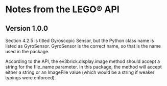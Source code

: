 # Notes from the LEGO&reg; API

## Version 1.0.0

Section 4.2.5 is titled Gyroscopic Sensor, but the Python class name is listed as GyroSensor. GyroSensor is the correct name, so that is the name used in the package.

According to the API, the ev3brick.display.image method should accept a string for the file_name parameter. In this package, the method will accept either a string or an ImageFile value (which would be a string if weaker typings were enforced).

